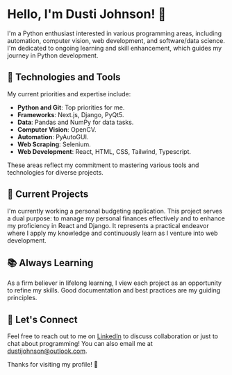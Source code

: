 # Hello, I'm Dusti Johnson! 👋

I'm a Python enthusiast interested in various programming areas, including automation, computer vision, web development, and software/data science. I'm dedicated to ongoing learning and skill enhancement, which guides my journey in Python development.

## 🔧 Technologies and Tools

My current priorities and expertise include:

- **Python and Git**: Top priorities for me.
- **Frameworks**: Next.js, Django, PyQt5.
- **Data**: Pandas and NumPy for data tasks.
- **Computer Vision**: OpenCV.
- **Automation**: PyAutoGUI.
- **Web Scraping**: Selenium.
- **Web Development**: React, HTML, CSS, Tailwind, Typescript.

These areas reflect my commitment to mastering various tools and technologies for diverse projects.

## 🌱 Current Projects

I'm currently working a personal budgeting application. This project serves a dual purpose: to manage my personal finances effectively and to enhance my proficiency in React and Django. It represents a practical endeavor where I apply my knowledge and continuously learn as I venture into web development.

## 📚 Always Learning

As a firm believer in lifelong learning, I view each project as an opportunity to refine my skills. Good documentation and best practices are my guiding principles.

## 🤝 Let's Connect

Feel free to reach out to me on [LinkedIn](https://www.linkedin.com/in/dusti-johnson/) to discuss collaboration or just to chat about programming! You can also email me at dustijohnson@outlook.com.

Thanks for visiting my profile! 🚀
